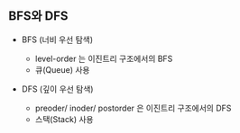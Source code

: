 ## BFS와 DFS

- BFS (너비 우선 탐색)
  - level-order 는 이진트리 구조에서의 BFS
  - 큐(Queue) 사용

- DFS (깊이 우선 탐색)
  - preoder/ inoder/ postorder 은 이진트리 구조에서의 DFS
  - 스택(Stack) 사용